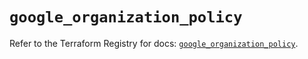 # `google_organization_policy`

Refer to the Terraform Registry for docs: [`google_organization_policy`](https://registry.terraform.io/providers/hashicorp/google/6.24.0/docs/resources/organization_policy).
